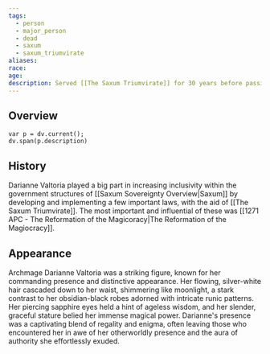 ```yaml
---
tags:
  - person
  - major_person
  - dead
  - saxum
  - saxum_triumvirate
aliases: 
race: 
age: 
description: Served [[The Saxum Triumvirate]] for 30 years before passing away due to illness. Darianne Valtoria played a big part in forming the nation into what it is now.
---
```

## Overview
```dataviewjs
var p = dv.current();
dv.span(p.description)
```
## History
Darianne Valtoria played a big part in increasing inclusivity within the government structures of [[Saxum Sovereignty Overview|Saxum]] by developing and implementing a few important laws, with the aid of [[The Saxum Triumvirate]]. The most important and influential of these was [[1271 APC - The Reformation of the Magicoracy|The Reformation of the Magiocracy]].
## Appearance
Archmage Darianne Valtoria was a striking figure, known for her commanding presence and distinctive appearance. Her flowing, silver-white hair cascaded down to her waist, shimmering like moonlight, a stark contrast to her obsidian-black robes adorned with intricate runic patterns. Her piercing sapphire eyes held a hint of ageless wisdom, and her slender, graceful stature belied her immense magical power. Darianne's presence was a captivating blend of regality and enigma, often leaving those who encountered her in awe of her otherworldly presence and the aura of authority she effortlessly exuded.